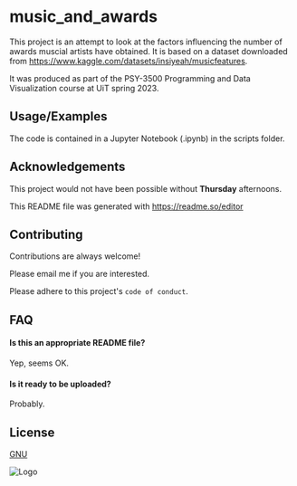 
# music_and_awards

This project is an attempt to look at the factors influencing the number of awards muscial artists have obtained. It is based on a dataset downloaded from https://www.kaggle.com/datasets/insiyeah/musicfeatures.

It was produced as part of the PSY-3500 Programming and Data Visualization course at UiT spring 2023.


## Usage/Examples

The code is contained in a Jupyter Notebook (.ipynb) in the scripts folder.



## Acknowledgements

This project would not have been possible without **Thursday** afternoons.

This README file was generated with https://readme.so/editor


## Contributing

Contributions are always welcome!

Please email me if you are interested.

Please adhere to this project's `code of conduct`.


## FAQ

#### Is this an appropriate README file?

Yep, seems OK.

#### Is it ready to be uploaded?

Probably.


## License

[GNU](https://www.gnu.org/licenses/)


![Logo](https://charismaticplanet.com/wp-content/uploads/2015/10/Surprisingly-Cute-Baby-Animals.jpeg)

